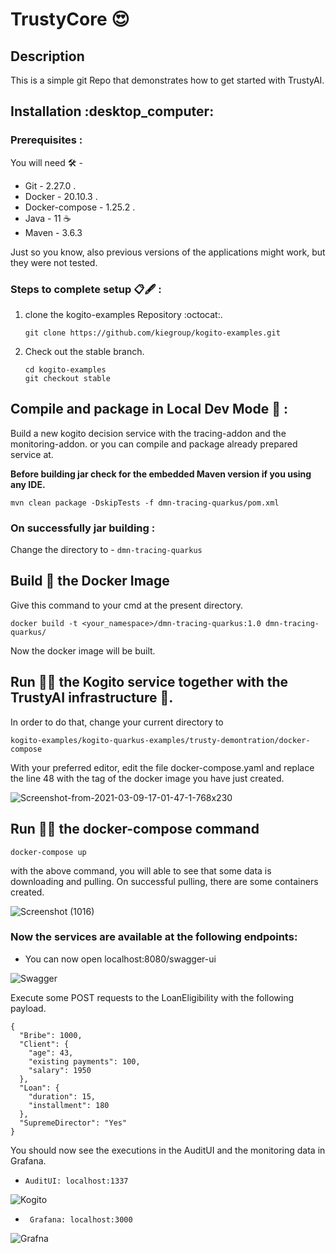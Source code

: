 # TrustyCore :heart_eyes:

<h2>Description</h2>
This is a simple git Repo that demonstrates how to get started with TrustyAI.
<h2>Installation :desktop_computer: </h2>

### Prerequisites :
  You will need 🛠️ - 

 * Git - 2.27.0 .
 * Docker - 20.10.3 .
 * Docker-compose - 1.25.2 .
 * Java - 11 :coffee:
 * Maven - 3.6.3

Just so you know, also previous versions of the applications might work, but they were not tested.

### Steps to complete setup 📋🖋️ :

  1. clone the kogito-examples Repository   :octocat:.
        
     `git clone https://github.com/kiegroup/kogito-examples.git`

  2.  Check out the stable branch.

      `cd kogito-examples`  
       `git checkout stable`


## Compile and package in Local Dev Mode :electric_plug: :

  Build a new kogito decision service with the tracing-addon and the monitoring-addon. or you can compile and package already prepared service at.
  
  **Before building jar check for the embedded Maven version if you using any IDE.**  
  
  `mvn clean package -DskipTests -f dmn-tracing-quarkus/pom.xml`

### On successfully jar building :

Change the directory to -
`dmn-tracing-quarkus`


## Build :bricks: the Docker Image

Give this command to your cmd at the present directory.  

`docker build -t <your_namespace>/dmn-tracing-quarkus:1.0 dmn-tracing-quarkus/`

Now the docker image will be built.

## Run :running_man: the Kogito service together with the TrustyAI infrastructure :office:.

In order to do that, change your current directory to  

`kogito-examples/kogito-quarkus-examples/trusty-demontration/docker-compose`

With your preferred editor, edit the file docker-compose.yaml and replace the line 48 with the tag of the docker image you have just created.

![Screenshot-from-2021-03-09-17-01-47-1-768x230](https://github.com/Bhasker23/TrustyCore/assets/101566187/17a1bbfc-eea4-49fa-b629-e365f5533d43)


## Run :running_man: the docker-compose command   
`docker-compose up`

with the above command, you will able to see that some data is downloading and pulling.
On successful pulling, there are some containers created.

![Screenshot (1016)](https://github.com/Bhasker23/TrustycoreAI/assets/101566187/483e43f6-58a9-4932-9170-91f5d1ad29b4)
 

### Now the services are available at the following endpoints:

* You can now open localhost:8080/swagger-ui  


![Swagger](https://github.com/Bhasker23/TrustycoreAI/assets/101566187/6b7c07c1-754a-46a2-b2d6-8c2399b6941c)



Execute some POST requests to the LoanEligibility with the following payload.

```
{
  "Bribe": 1000,
  "Client": {
    "age": 43,
    "existing payments": 100,
    "salary": 1950
  },
  "Loan": {
    "duration": 15,
    "installment": 180
  },
  "SupremeDirector": "Yes"
}

```

You should now see the executions in the AuditUI and the monitoring data in Grafana.  

* ``AuditUI: localhost:1337``

![Kogito](https://github.com/Bhasker23/TrustycoreAI/assets/101566187/e71e9fd2-c4c4-4634-83d2-90977174e065)


* `` Grafana: localhost:3000``

![Grafna](https://github.com/Bhasker23/TrustycoreAI/assets/101566187/91e1383f-ea6c-4a31-ad99-034904380a07)
  
                                               
                                                
                                                

